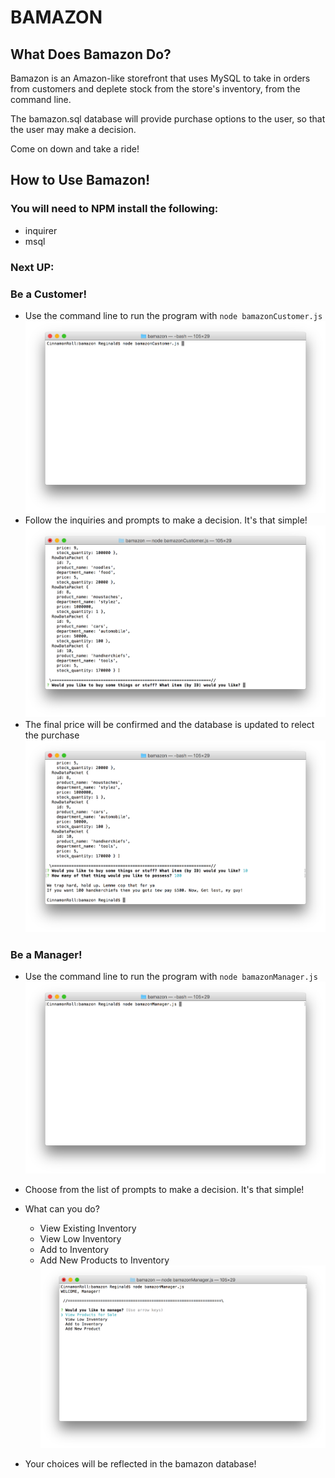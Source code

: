 # BAMAZON
## What Does Bamazon Do?
Bamazon is an Amazon-like storefront that uses MySQL to take in orders from customers and deplete stock from the store's inventory, from the command line.

The bamazon.sql database will provide purchase options to the user, so that the user may make a decision.

Come on down and take a ride!

## How to Use Bamazon!
### You will need to NPM install the following:
* inquirer
* msql

### Next UP:
### Be a Customer!
* Use the command line to run the program with ```node bamazonCustomer.js```
![Customer beginning shot](/images/customer_start.png)
* Follow the inquiries and prompts to make a decision. It's that simple!
![Customer interaction demo](/images/customer_demo.png)
* The final price will be confirmed and the database is updated to relect the purchase
![Customer Demo Ending](/images/customer_end.png)

### Be a Manager!
* Use the command line to run the program with ```node bamazonManager.js```
![Manager beginning Demo](/images/manager_start.png)
* Choose from the list of prompts to make a decision. It's that simple!

* What can you do?
    * View Existing Inventory
    * View Low Inventory 
    * Add to Inventory
    * Add New Products to Inventory
![Manager demo ](/images/manager_demo.png)
* Your choices will be reflected in the bamazon database!



